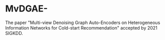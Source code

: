 # MvDGAE-
The paper "Multi-view Denoising Graph Auto-Encoders on Heterogeneous Information Networks for Cold-start Recommendation" accepted by 2021 SIGKDD.
